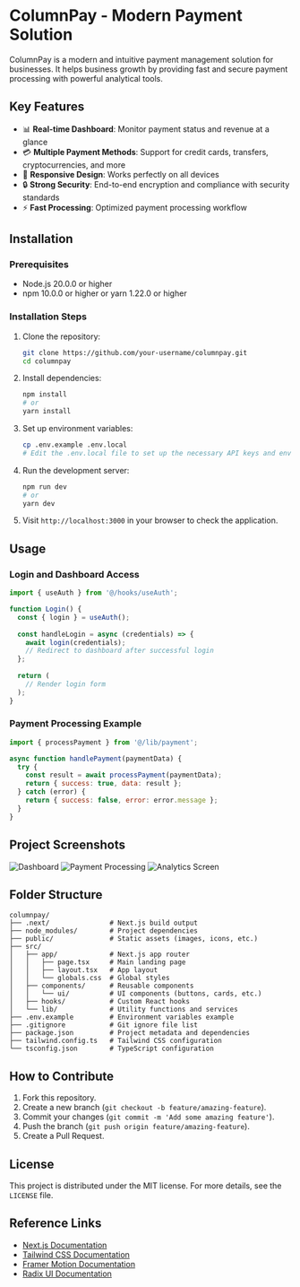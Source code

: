 # ColumnPay - Modern Payment Solution

ColumnPay is a modern and intuitive payment management solution for businesses. It helps business growth by providing fast and secure payment processing with powerful analytical tools.

## Key Features

- 📊 **Real-time Dashboard**: Monitor payment status and revenue at a glance
- 💳 **Multiple Payment Methods**: Support for credit cards, transfers, cryptocurrencies, and more
- 📱 **Responsive Design**: Works perfectly on all devices
- 🔒 **Strong Security**: End-to-end encryption and compliance with security standards
- ⚡ **Fast Processing**: Optimized payment processing workflow

## Installation

### Prerequisites

- Node.js 20.0.0 or higher
- npm 10.0.0 or higher or yarn 1.22.0 or higher

### Installation Steps

1. Clone the repository:
   ```bash
   git clone https://github.com/your-username/columnpay.git
   cd columnpay
   ```

2. Install dependencies:
   ```bash
   npm install
   # or
   yarn install
   ```

3. Set up environment variables:
   ```bash
   cp .env.example .env.local
   # Edit the .env.local file to set up the necessary API keys and environment variables
   ```

4. Run the development server:
   ```bash
   npm run dev
   # or
   yarn dev
   ```

5. Visit `http://localhost:3000` in your browser to check the application.

## Usage

### Login and Dashboard Access

```jsx
import { useAuth } from '@/hooks/useAuth';

function Login() {
  const { login } = useAuth();
  
  const handleLogin = async (credentials) => {
    await login(credentials);
    // Redirect to dashboard after successful login
  };
  
  return (
    // Render login form
  );
}
```

### Payment Processing Example

```jsx
import { processPayment } from '@/lib/payment';

async function handlePayment(paymentData) {
  try {
    const result = await processPayment(paymentData);
    return { success: true, data: result };
  } catch (error) {
    return { success: false, error: error.message };
  }
}
```

## Project Screenshots

![Dashboard](https://example.com/dashboard.png)
![Payment Processing](https://example.com/payment.png)
![Analytics Screen](https://example.com/analytics.png)

## Folder Structure

```
columnpay/
├── .next/               # Next.js build output
├── node_modules/        # Project dependencies
├── public/              # Static assets (images, icons, etc.)
├── src/
│   ├── app/             # Next.js app router
│   │   ├── page.tsx     # Main landing page
│   │   ├── layout.tsx   # App layout
│   │   └── globals.css  # Global styles
│   ├── components/      # Reusable components
│   │   └── ui/          # UI components (buttons, cards, etc.)
│   ├── hooks/           # Custom React hooks
│   └── lib/             # Utility functions and services
├── .env.example         # Environment variables example
├── .gitignore           # Git ignore file list
├── package.json         # Project metadata and dependencies
├── tailwind.config.ts   # Tailwind CSS configuration
└── tsconfig.json        # TypeScript configuration
```

## How to Contribute

1. Fork this repository.
2. Create a new branch (`git checkout -b feature/amazing-feature`).
3. Commit your changes (`git commit -m 'Add some amazing feature'`).
4. Push the branch (`git push origin feature/amazing-feature`).
5. Create a Pull Request.

## License

This project is distributed under the MIT license. For more details, see the `LICENSE` file.

## Reference Links

- [Next.js Documentation](https://nextjs.org/docs)
- [Tailwind CSS Documentation](https://tailwindcss.com/docs)
- [Framer Motion Documentation](https://www.framer.com/motion/)
- [Radix UI Documentation](https://www.radix-ui.com/docs/primitives/overview/introduction)
